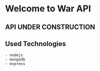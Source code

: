 # Welcome to War API

## API UNDER CONSTRUCTION

## Used Technologies 
    - nodejs
    - mongodb
    - express